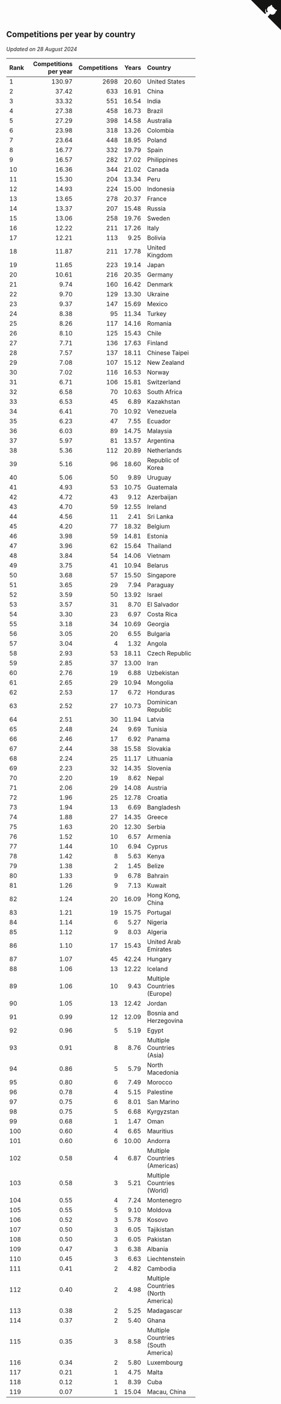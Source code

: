 ## Competitions per year by country

*Updated on 28 August 2024*

| Rank | Competitions per year | Competitions | Years | Country |
| :--- | ---: | ---: | ---: | :--- |
| 1 | 130.97 | 2698 | 20.60 | United States |
| 2 | 37.42 | 633 | 16.91 | China |
| 3 | 33.32 | 551 | 16.54 | India |
| 4 | 27.38 | 458 | 16.73 | Brazil |
| 5 | 27.29 | 398 | 14.58 | Australia |
| 6 | 23.98 | 318 | 13.26 | Colombia |
| 7 | 23.64 | 448 | 18.95 | Poland |
| 8 | 16.77 | 332 | 19.79 | Spain |
| 9 | 16.57 | 282 | 17.02 | Philippines |
| 10 | 16.36 | 344 | 21.02 | Canada |
| 11 | 15.30 | 204 | 13.34 | Peru |
| 12 | 14.93 | 224 | 15.00 | Indonesia |
| 13 | 13.65 | 278 | 20.37 | France |
| 14 | 13.37 | 207 | 15.48 | Russia |
| 15 | 13.06 | 258 | 19.76 | Sweden |
| 16 | 12.22 | 211 | 17.26 | Italy |
| 17 | 12.21 | 113 | 9.25 | Bolivia |
| 18 | 11.87 | 211 | 17.78 | United Kingdom |
| 19 | 11.65 | 223 | 19.14 | Japan |
| 20 | 10.61 | 216 | 20.35 | Germany |
| 21 | 9.74 | 160 | 16.42 | Denmark |
| 22 | 9.70 | 129 | 13.30 | Ukraine |
| 23 | 9.37 | 147 | 15.69 | Mexico |
| 24 | 8.38 | 95 | 11.34 | Turkey |
| 25 | 8.26 | 117 | 14.16 | Romania |
| 26 | 8.10 | 125 | 15.43 | Chile |
| 27 | 7.71 | 136 | 17.63 | Finland |
| 28 | 7.57 | 137 | 18.11 | Chinese Taipei |
| 29 | 7.08 | 107 | 15.12 | New Zealand |
| 30 | 7.02 | 116 | 16.53 | Norway |
| 31 | 6.71 | 106 | 15.81 | Switzerland |
| 32 | 6.58 | 70 | 10.63 | South Africa |
| 33 | 6.53 | 45 | 6.89 | Kazakhstan |
| 34 | 6.41 | 70 | 10.92 | Venezuela |
| 35 | 6.23 | 47 | 7.55 | Ecuador |
| 36 | 6.03 | 89 | 14.75 | Malaysia |
| 37 | 5.97 | 81 | 13.57 | Argentina |
| 38 | 5.36 | 112 | 20.89 | Netherlands |
| 39 | 5.16 | 96 | 18.60 | Republic of Korea |
| 40 | 5.06 | 50 | 9.89 | Uruguay |
| 41 | 4.93 | 53 | 10.75 | Guatemala |
| 42 | 4.72 | 43 | 9.12 | Azerbaijan |
| 43 | 4.70 | 59 | 12.55 | Ireland |
| 44 | 4.56 | 11 | 2.41 | Sri Lanka |
| 45 | 4.20 | 77 | 18.32 | Belgium |
| 46 | 3.98 | 59 | 14.81 | Estonia |
| 47 | 3.96 | 62 | 15.64 | Thailand |
| 48 | 3.84 | 54 | 14.06 | Vietnam |
| 49 | 3.75 | 41 | 10.94 | Belarus |
| 50 | 3.68 | 57 | 15.50 | Singapore |
| 51 | 3.65 | 29 | 7.94 | Paraguay |
| 52 | 3.59 | 50 | 13.92 | Israel |
| 53 | 3.57 | 31 | 8.70 | El Salvador |
| 54 | 3.30 | 23 | 6.97 | Costa Rica |
| 55 | 3.18 | 34 | 10.69 | Georgia |
| 56 | 3.05 | 20 | 6.55 | Bulgaria |
| 57 | 3.04 | 4 | 1.32 | Angola |
| 58 | 2.93 | 53 | 18.11 | Czech Republic |
| 59 | 2.85 | 37 | 13.00 | Iran |
| 60 | 2.76 | 19 | 6.88 | Uzbekistan |
| 61 | 2.65 | 29 | 10.94 | Mongolia |
| 62 | 2.53 | 17 | 6.72 | Honduras |
| 63 | 2.52 | 27 | 10.73 | Dominican Republic |
| 64 | 2.51 | 30 | 11.94 | Latvia |
| 65 | 2.48 | 24 | 9.69 | Tunisia |
| 66 | 2.46 | 17 | 6.92 | Panama |
| 67 | 2.44 | 38 | 15.58 | Slovakia |
| 68 | 2.24 | 25 | 11.17 | Lithuania |
| 69 | 2.23 | 32 | 14.35 | Slovenia |
| 70 | 2.20 | 19 | 8.62 | Nepal |
| 71 | 2.06 | 29 | 14.08 | Austria |
| 72 | 1.96 | 25 | 12.78 | Croatia |
| 73 | 1.94 | 13 | 6.69 | Bangladesh |
| 74 | 1.88 | 27 | 14.35 | Greece |
| 75 | 1.63 | 20 | 12.30 | Serbia |
| 76 | 1.52 | 10 | 6.57 | Armenia |
| 77 | 1.44 | 10 | 6.94 | Cyprus |
| 78 | 1.42 | 8 | 5.63 | Kenya |
| 79 | 1.38 | 2 | 1.45 | Belize |
| 80 | 1.33 | 9 | 6.78 | Bahrain |
| 81 | 1.26 | 9 | 7.13 | Kuwait |
| 82 | 1.24 | 20 | 16.09 | Hong Kong, China |
| 83 | 1.21 | 19 | 15.75 | Portugal |
| 84 | 1.14 | 6 | 5.27 | Nigeria |
| 85 | 1.12 | 9 | 8.03 | Algeria |
| 86 | 1.10 | 17 | 15.43 | United Arab Emirates |
| 87 | 1.07 | 45 | 42.24 | Hungary |
| 88 | 1.06 | 13 | 12.22 | Iceland |
| 89 | 1.06 | 10 | 9.43 | Multiple Countries (Europe) |
| 90 | 1.05 | 13 | 12.42 | Jordan |
| 91 | 0.99 | 12 | 12.09 | Bosnia and Herzegovina |
| 92 | 0.96 | 5 | 5.19 | Egypt |
| 93 | 0.91 | 8 | 8.76 | Multiple Countries (Asia) |
| 94 | 0.86 | 5 | 5.79 | North Macedonia |
| 95 | 0.80 | 6 | 7.49 | Morocco |
| 96 | 0.78 | 4 | 5.15 | Palestine |
| 97 | 0.75 | 6 | 8.01 | San Marino |
| 98 | 0.75 | 5 | 6.68 | Kyrgyzstan |
| 99 | 0.68 | 1 | 1.47 | Oman |
| 100 | 0.60 | 4 | 6.65 | Mauritius |
| 101 | 0.60 | 6 | 10.00 | Andorra |
| 102 | 0.58 | 4 | 6.87 | Multiple Countries (Americas) |
| 103 | 0.58 | 3 | 5.21 | Multiple Countries (World) |
| 104 | 0.55 | 4 | 7.24 | Montenegro |
| 105 | 0.55 | 5 | 9.10 | Moldova |
| 106 | 0.52 | 3 | 5.78 | Kosovo |
| 107 | 0.50 | 3 | 6.05 | Tajikistan |
| 108 | 0.50 | 3 | 6.05 | Pakistan |
| 109 | 0.47 | 3 | 6.38 | Albania |
| 110 | 0.45 | 3 | 6.63 | Liechtenstein |
| 111 | 0.41 | 2 | 4.82 | Cambodia |
| 112 | 0.40 | 2 | 4.98 | Multiple Countries (North America) |
| 113 | 0.38 | 2 | 5.25 | Madagascar |
| 114 | 0.37 | 2 | 5.40 | Ghana |
| 115 | 0.35 | 3 | 8.58 | Multiple Countries (South America) |
| 116 | 0.34 | 2 | 5.80 | Luxembourg |
| 117 | 0.21 | 1 | 4.75 | Malta |
| 118 | 0.12 | 1 | 8.39 | Cuba |
| 119 | 0.07 | 1 | 15.04 | Macau, China |


<a href="https://github.com/JustinTimeCuber/wca_statistics" class="github-corner" aria-label="View source on Github"><svg width="80" height="80" viewBox="0 0 250 250" style="fill:#151513; color:#fff; position: absolute; top: 0; border: 0; right: 0;" aria-hidden="true"><path d="M0,0 L115,115 L130,115 L142,142 L250,250 L250,0 Z"></path><path d="M128.3,109.0 C113.8,99.7 119.0,89.6 119.0,89.6 C122.0,82.7 120.5,78.6 120.5,78.6 C119.2,72.0 123.4,76.3 123.4,76.3 C127.3,80.9 125.5,87.3 125.5,87.3 C122.9,97.6 130.6,101.9 134.4,103.2" fill="currentColor" style="transform-origin: 130px 106px;" class="octo-arm"></path><path d="M115.0,115.0 C114.9,115.1 118.7,116.5 119.8,115.4 L133.7,101.6 C136.9,99.2 139.9,98.4 142.2,98.6 C133.8,88.0 127.5,74.4 143.8,58.0 C148.5,53.4 154.0,51.2 159.7,51.0 C160.3,49.4 163.2,43.6 171.4,40.1 C171.4,40.1 176.1,42.5 178.8,56.2 C183.1,58.6 187.2,61.8 190.9,65.4 C194.5,69.0 197.7,73.2 200.1,77.6 C213.8,80.2 216.3,84.9 216.3,84.9 C212.7,93.1 206.9,96.0 205.4,96.6 C205.1,102.4 203.0,107.8 198.3,112.5 C181.9,128.9 168.3,122.5 157.7,114.1 C157.9,116.9 156.7,120.9 152.7,124.9 L141.0,136.5 C139.8,137.7 141.6,141.9 141.8,141.8 Z" fill="currentColor" class="octo-body"></path></svg></a><style>.github-corner:hover .octo-arm{animation:octocat-wave 560ms ease-in-out}@keyframes octocat-wave{0%,100%{transform:rotate(0)}20%,60%{transform:rotate(-25deg)}40%,80%{transform:rotate(10deg)}}@media (max-width:500px){.github-corner:hover .octo-arm{animation:none}.github-corner .octo-arm{animation:octocat-wave 560ms ease-in-out}}</style>

